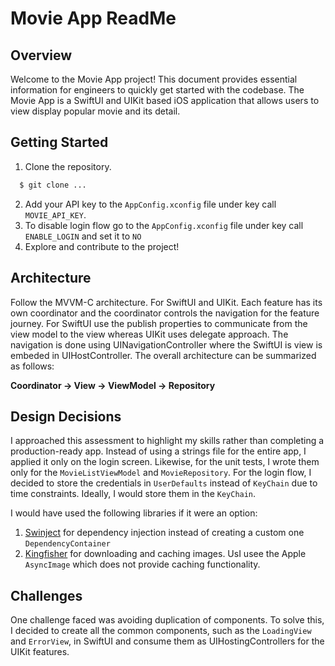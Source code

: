 # Movie App ReadMe

## Overview

Welcome to the Movie App project! This document provides essential information for engineers to quickly get started with the codebase. The Movie App is a SwiftUI and UIKit based iOS application that allows users to view display popular movie and its detail.

## Getting Started

1. Clone the repository.

```bash
  $ git clone ...
```

2. Add your API key to the `AppConfig.xconfig` file under key call `MOVIE_API_KEY`.
3. To disable login flow go to the `AppConfig.xconfig` file under key call `ENABLE_LOGIN` and set it to `NO`
4. Explore and contribute to the project!

## Architecture

Follow the MVVM-C architecture. For SwiftUI and UIKit. Each feature has its own coordinator and the coordinator controls the navigation for the feature journey. For SwiftUI use the publish properties to communicate from the view model to the view whereas UIKit uses delegate approach. The navigation is done using UINavigationController where the SwiftUI is view is embeded in UIHostController. The overall architecture can be summarized as follows:

**Coordinator -> View -> ViewModel -> Repository**

## Design Decisions

I approached this assessment to highlight my skills rather than completing a production-ready app. Instead of using a strings file for the entire app, I applied it only on the login screen. Likewise, for the unit tests, I wrote them only for the `MovieListViewModel` and `MovieRepository`. For the login flow, I decided to store the credentials in `UserDefaults` instead of `KeyChain` due to time constraints. Ideally, I would store them in the `KeyChain`.

I would have used the following libraries if it were an option:

1. [Swinject](https://github.com/Swinject/Swinject) for dependency injection instead of creating a custom one `DependencyContainer`
2. [Kingfisher](https://github.com/onevcat/Kingfisher) for downloading and caching images. UsI usee the Apple `AsyncImage` which does not provide caching functionality.

## Challenges

One challenge faced was avoiding duplication of components. To solve this, I decided to create all the common components, such as the `LoadingView` and `ErrorView`, in SwiftUI and consume them as UIHostingControllers for the UIKit features.

